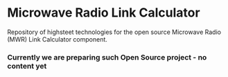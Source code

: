 # Microwave Radio Link Calculator
Repository of highsteet technologies for the open source Microwave Radio (MWR) Link Calculator component.

### Currently we are preparing such Open Source project - no content yet
